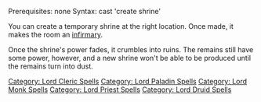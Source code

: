 Prerequisites: none Syntax: cast 'create shrine'

You can create a temporary shrine at the right location. Once made, it
makes the room an [infirmary](:Category:Infirmaries.md "wikilink").

Once the shrine's power fades, it crumbles into ruins. The remains still
have some power, however, and a new shrine won't be able to be produced
until the remains turn into dust.

[Category: Lord Cleric Spells](Category:_Lord_Cleric_Spells "wikilink")
[Category: Lord Paladin
Spells](Category:_Lord_Paladin_Spells "wikilink") [Category: Lord Monk
Spells](Category:_Lord_Monk_Spells "wikilink") [Category: Lord Priest
Spells](Category:_Lord_Priest_Spells "wikilink") [Category: Lord Druid
Spells](Category:_Lord_Druid_Spells "wikilink")
